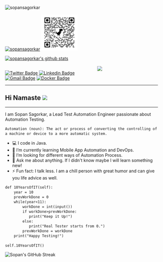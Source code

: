 <p align="left"> <img src="https://komarev.com/ghpvc/?username=sopansagorkar&label=Profile%20views&color=0e75b6&style=flat-square" alt="sopansagorkar" /> </p>

<p align="left"> <a href="https://github.com/ryo-ma/github-profile-trophy"><img src="https://github-profile-trophy.vercel.app/?username=sopansagorkar" alt="sopansagorkar" /></a> 
<img src="https://github.com/sopansagorkar/sopansagorkar.github.io/blob/master/qrcode_sopansagorkar.github.io.png"  width="120px">
</p>
<a href="https://github.com/sopansagorkar">
  <img height="180em" src="https://github-readme-stats.vercel.app/api?username=sopansagorkar&show_icons=true&theme=graywhite&count_private=true" alt="sopansagorkar's github stats" />
</a>
<br>
<br>
<img align='right' src="https://media.giphy.com/media/KzJkzjggfGN5Py6nkT/giphy.gif" width="200">

[![Twitter Badge](https://img.shields.io/badge/-@PsycoSopan-1ca0f1?style=flat-square&labelColor=1ca0f1&logo=twitter&logoColor=white&link=https://twitter.com/PsycoSopan)](https://twitter.com/PsycoSopan) [![Linkedin Badge](https://img.shields.io/badge/-sopansagorkar-blue?style=flat-square&logo=Linkedin&logoColor=white&link=https://www.linkedin.com/in/sopan-sagorkar-387349a0/)](https://www.linkedin.com/in/sopan-sagorkar-387349a0/) 
[![Gmail Badge](https://img.shields.io/badge/-sagorkars@gmail.com-c14438?style=flat-square&logo=Gmail&logoColor=white&link=mailto:sagorkars@gmail.com)](sagorkars@gmail.com)
[![Docker Badge](https://img.shields.io/badge/Docker-Docker%20Hub-orange)](https://hub.docker.com/u/sopansagorkar)

---
## Hi Namaste <img src="https://github.com/TheDudeThatCode/TheDudeThatCode/blob/master/Assets/Hi.gif" width="29px">
---
I am Sopan Sagorkar, a Lead Test Automation Engineer passionate about Automation Testing. 

```
Automation (noun): The act or process of converting the controlling of a machine or device to a more automatic system.
```
- :computer: I code in Java.
- 🌱 I’m currently learning Mobile App Automation and DevOps.
- 👯 I’m looking for different ways of Automation Process.
- 💬 Ask me about anything. If I didn't know maybe I will learn something new!
- ⚡ Fun fact: I talk less. I am a chill person with great humor and can give you life advice as well.

```
def 10YearsOfIT(self):
    year = 10
    prevWorkDone = 0
    while(year<11):
        workDone = int(input())
        if workDone>prevWorkDone:
           print("Keep it Up!")
        else:
           print("Real Tester starts from 0.")
        prevWorkDone = workDone 
    print("Happy Testing!")
    
self.10YearsOfIT()
```
 <img align="left" src="https://github-readme-streak-stats.herokuapp.com?user=sopansagorkar&theme=transparent&hide_border=true&border_radius=3.2&type=svg" alt="Sopan's GitHub Streak" />


